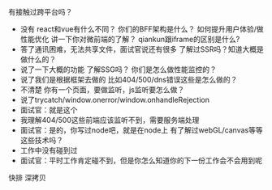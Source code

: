 有接触过跨平台吗？
- 没有
react和vue有什么不同？
你们的BFF架构是什么？
如何提升用户体验/做性能优化
讲一下你对微前端的了解？
qiankun跟iframe的区别是什么?
- 答了通讯困难，无法共享文件，面试官说还有很多
了解过SSR吗？知道大概是做什么的？
- 说了一下大概的功能
了解SSG吗？
你们是怎么做性能监控的？
- 说了我们是根据框架去做的
比如404/500/dns错误这些是怎么做的？
- 不清楚
你有一个页面，要做监听，js监听要怎么做？
- 说了trycatch/window.onerror/window.onhandleRejection
- 面试官：就是这个
- 我理解404/500这些前端应该监听不到，需要服务端处理
- 面试官：是的，你写过node吧，就是在node上
有了解过webGL/canvas等等这些技术吗？
- 工作中没有碰到过
- 面试官：平时工作肯定碰不到，但是你怎么知道你的下一份工作会不会用到呢

快排
深拷贝

